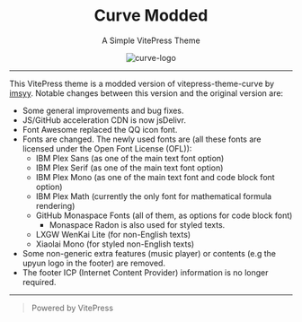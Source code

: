 <h1 align="center"> Curve Modded </h1>
<p align="center">A Simple VitePress Theme</p>
<p align="center">
  <img src="https://github.com/imsyy/vitepress-theme-curve/assets/42232682/bed62689-cfd8-4d98-b946-24555d4ce1fb" alt="curve-logo" />
</p>

---

This VitePress theme is a modded version of vitepress-theme-curve by [imsyy](https://github.com/imsyy/). Notable changes between this version and the original version are:

- Some general improvements and bug fixes.
- JS/GitHub acceleration CDN is now jsDelivr.
- Font Awesome replaced the QQ icon font.
- Fonts are changed. The newly used fonts are (all these fonts are licensed under the Open Font License (OFL)):
    - IBM Plex Sans (as one of the main text font option)
    - IBM Plex Serif (as one of the main text font option)
    - IBM Plex Mono (as one of the main text font and code block font option)
    - IBM Plex Math (currently the only font for mathematical formula rendering)
    - GitHub Monaspace Fonts (all of them, as options for code block font)
        - Monaspace Radon is also used for styled texts.
    - LXGW WenKai Lite (for non-English texts)
    - Xiaolai Mono (for styled non-English texts)
- Some non-generic extra features (music player) or contents (e.g the upyun logo in the footer) are removed.
- The footer ICP (Internet Content Provider) information is no longer required.

---

> Powered by VitePress
